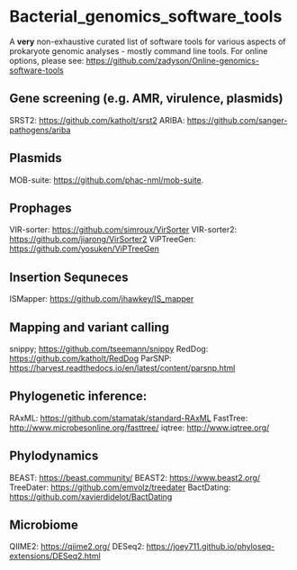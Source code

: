 # Bacterial_genomics_software_tools
A **very** non-exhaustive curated list of software tools for various aspects of prokaryote genomic analyses - mostly command line tools.  For online options, please see: https://github.com/zadyson/Online-genomics-software-tools

## Gene screening (e.g. AMR, virulence, plasmids)
SRST2: https://github.com/katholt/srst2
ARIBA: https://github.com/sanger-pathogens/ariba

## Plasmids
MOB-suite: https://github.com/phac-nml/mob-suite.

## Prophages
VIR-sorter: https://github.com/simroux/VirSorter
VIR-sorter2: https://github.com/jiarong/VirSorter2
ViPTreeGen: https://github.com/yosuken/ViPTreeGen

## Insertion Sequneces
ISMapper: https://github.com/jhawkey/IS_mapper

## Mapping and variant calling
snippy; https://github.com/tseemann/snippy
RedDog: https://github.com/katholt/RedDog
ParSNP: https://harvest.readthedocs.io/en/latest/content/parsnp.html

## Phylogenetic inference:
RAxML: https://github.com/stamatak/standard-RAxML
FastTree: http://www.microbesonline.org/fasttree/
iqtree: http://www.iqtree.org/

## Phylodynamics
BEAST: https://beast.community/
BEAST2: https://www.beast2.org/
TreeDater: https://github.com/emvolz/treedater
BactDating: https://github.com/xavierdidelot/BactDating


## Microbiome
QIIME2: https://qiime2.org/
DESeq2: https://joey711.github.io/phyloseq-extensions/DESeq2.html
